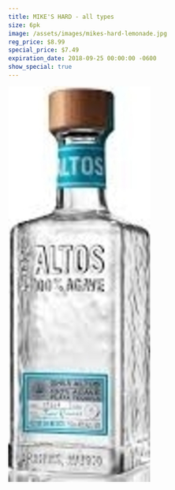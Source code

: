 ```yaml
---
title: MIKE'S HARD - all types
size: 6pk
image: /assets/images/mikes-hard-lemonade.jpg
reg_price: $8.99
special_price: $7.49
expiration_date: 2018-09-25 00:00:00 -0600
show_special: true
---
```


![](/assets/images/versions/olmeca-2-1---x----288-800x---.jpg)